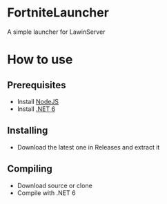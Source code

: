 # FortniteLauncher
A simple launcher for LawinServer

# How to use
## Prerequisites
- Install [NodeJS](https://nodejs.org/en/download/)
- Install [.NET 6]([https://nodejs.org/en/download/](https://dotnet.microsoft.com/en-us/download/dotnet/6.0))
## Installing
- Download the latest one in Releases and extract it

## Compiling
- Download source or clone
- Compile with .NET 6
